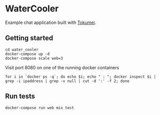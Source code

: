 # WaterCooler

Example chat application built with [Tokumei](https://hex.pm/packages/tokumei).

## Getting started

```
cd water_cooler
docker-compose up -d
docker-compose scale web=3
```

Visit port 8080 on one of the running docker containers

```
for i in `docker ps -q`; do echo $i; echo " : "; docker inspect $i | grep -i ipaddress | grep -v null | cut -d ':' -f 2; done
```


## Run tests


```
docker-compose run web mix test
```

